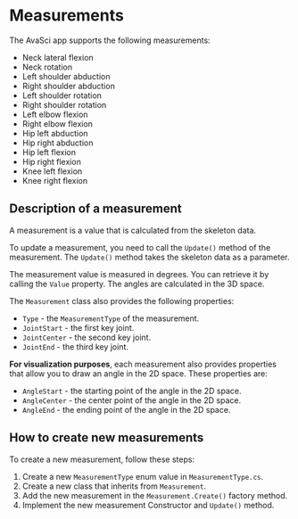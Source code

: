 # Measurements

The AvaSci app supports the following measurements:

- Neck lateral flexion
- Neck rotation
- Left shoulder abduction
- Right shoulder abduction
- Left shoulder rotation
- Right shoulder rotation
- Left elbow flexion
- Right elbow flexion
- Hip left abduction
- Hip right abduction
- Hip left flexion
- Hip right flexion
- Knee left flexion
- Knee right flexion

## Description of a measurement

A measurement is a value that is calculated from the skeleton data.

To update a measurement, you need to call the `Update()` method of the measurement. The `Update()` method takes the skeleton data as a parameter.

The measurement value is measured in degrees. You can retrieve it by calling the `Value` property. The angles are calculated in the 3D space.

The `Measurement` class also provides the following properties:

- `Type` - the `MeasurementType` of the measurement.
- `JointStart` - the first key joint.
- `JointCenter` - the second key joint.
- `JointEnd` - the third key joint.

**For visualization purposes**, each measurement also provides properties that allow you to draw an angle in the 2D space. These properties are:

- `AngleStart` - the starting point of the angle in the 2D space.
- `AngleCenter` - the center point of the angle in the 2D space.
- `AngleEnd` - the ending point of the angle in the 2D space.

## How to create new measurements

To create a new measurement, follow these steps:

1. Create a new `MeasurementType` enum value in `MeasurementType.cs`.
1. Create a new class that inherits from `Measurement`.
1. Add the new measurement in the `Measurement.Create()` factory method.
1. Implement the new measurement Constructor and `Update()` method.